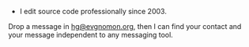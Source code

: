 - I edit source code professionally since 2003.

Drop a message in hg@evgnomon.org, then I can find your contact and your message independent to any messaging tool.
